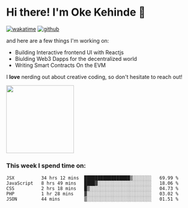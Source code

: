 # Hi there! I'm Oke Kehinde :cowboy_hat_face:

[![wakatime](https://wakatime.com/badge/user/5f3f42a0-7b4f-4c4b-b2da-012c5ac2fa62.svg)](https://wakatime.com/@5f3f42a0-7b4f-4c4b-b2da-012c5ac2fa62)
[![github](https://img.shields.io/github/followers/okeken?logo=github&style=plastic)](https://github.com/okeken?tab=followers)

and here are a few things I'm working on:

- Building Interactive frontend UI with Reactjs
- Biulding Web3 Dapps for the decentralized world
- Writing Smart Contracts On the EVM

I **love** nerding out about creative coding, so don't hesitate to reach out!


<img height="180em" src="https://github-readme-stats.vercel.app/api?username=okeken&show_icons=true&hide_border=true&&count_private=true&include_all_commits=true" />

### This week I spend time on:

<!--START_SECTION:waka-->
```text
JSX          34 hrs 12 mins  █████████████████▒░░░░░░░   69.99 % 
JavaScript   8 hrs 49 mins   ████▓░░░░░░░░░░░░░░░░░░░░   18.06 % 
CSS          2 hrs 18 mins   █▒░░░░░░░░░░░░░░░░░░░░░░░   04.73 % 
PHP          1 hr 28 mins    ▓░░░░░░░░░░░░░░░░░░░░░░░░   03.02 % 
JSON         44 mins         ▒░░░░░░░░░░░░░░░░░░░░░░░░   01.51 % 
```
<!--END_SECTION:waka-->
